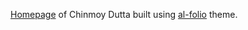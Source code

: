[Homepage](https://chinmoy-dutta.github.io/) of Chinmoy Dutta built using [al-folio](https://github.com/alshedivat/al-folio) theme.

